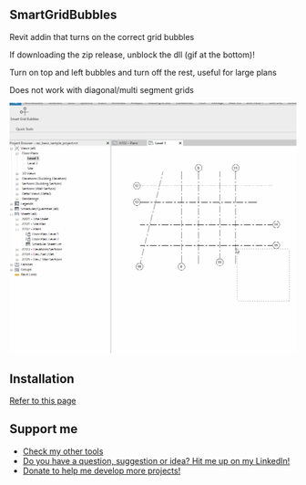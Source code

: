 ## SmartGridBubbles
Revit addin that turns on the correct grid bubbles

If downloading the zip release, unblock the dll (gif at the bottom)!

Turn on top and left bubbles and turn off the rest, useful for large plans

Does not work with diagonal/multi segment grids

![FixBubbles](https://github.com/GastonBC/SmartGridBubbles/blob/main/Imgs/highlights.gif)

## Installation

[Refer to this page](https://github.com/GastonBC/GasTools/wiki/How-to-install-an-addin)

## Support me

 - [Check my other tools](https://github.com/GastonBC/GasTools/wiki)
 - [Do you have a question, suggestion or idea? Hit me up on my LinkedIn!](https://www.linkedin.com/in/gastonbc/)
 - [Donate to help me develop more projects!](https://www.paypal.com/donate/?hosted_button_id=9UY2TS7VVSRSJ)
